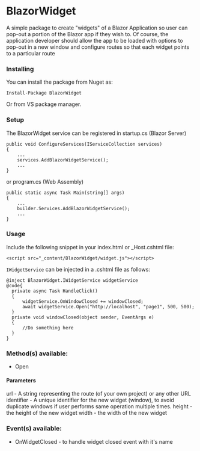 # BlazorWidget
A simple package to create "widgets" of a Blazor Application so user can pop-out a portion of the Blazor app if they wish to. Of course, the application developer should allow the app to be loaded with options to pop-out in a new window and configure routes so that each widget points to a particular route

### Installing
You can install the package from Nuget as:

    Install-Package BlazorWidget

Or from VS package manager.

### Setup
The BlazorWidget service can be registered in startup.cs (Blazor Server) 

    public void ConfigureServices(IServiceCollection services)
    {
        ...
        services.AddBlazorWidgetService();
        ...
    }


or program.cs (Web Assembly)


    public static async Task Main(string[] args)
    {
        ...
        builder.Services.AddBlazorWidgetService();
        ...
    }
    
### Usage

Include the following snippet in your index.html or _Host.cshtml file:

    <script src="_content/BlazorWidget/widget.js"></script>

``IWidgetService`` can be injected in a .cshtml file as follows:

    @inject BlazorWidget.IWidgetService widgetService
    @code{
      private async Task HandleClick()
      {
          widgetService.OnWindowClosed += windowClosed;
          await widgetService.Open("http://localhost", "page1", 500, 500);
      }
      private void windowClosed(object sender, EventArgs e)
      {
          //Do something here
      }
    }

### Method(s) available:
* Open
#### Parameters
url - A string representing the route (of your own project) or any other URL
identifier - A unique identifier for the new widget (window), to avoid duplicate windows if user performs same operation multiple times.
height - the height of the new widget
width - the width of the new widget

### Event(s) available:
* OnWidgetClosed - to handle widget closed event with it's name
